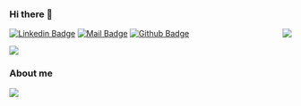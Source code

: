 ### Hi there 👋

<!--
**TrentBrunson/TrentBrunson** is a ✨ _special_ ✨ repository because its `README.md` (this file) appears on your GitHub profile.

Here are some ideas to get you started:

- 🔭 I’m currently working on ...
- 🌱 I’m currently learning ...
- 👯 I’m looking to collaborate on ...
- 🤔 I’m looking for help with ...
- 💬 Ask me about ...
- 📫 How to reach me: ...
- 😄 Pronouns: ...
- ⚡ Fun fact: ...
-->

<!-- ![Trent's GitHub stats](https://github-readme-stats.vercel.app/api?username=TrentBrunson&count_private=true) -->
<img align='right' src="https://github-readme-stats.vercel.app/api?username=TrentBrunson&show_icons=true&count_private=true&include_all_commits=true">


[![Linkedin Badge](https://img.shields.io/badge/linkedin-%230077B5.svg?&style=for-the-badge&logo=linkedin&logoColor=white)](https://www.linkedin.com/in/trent-brunson/)
[![Mail Badge](https://img.shields.io/badge/email-c14438?style=for-the-badge&logo=Gmail&logoColor=white&link=mailto:hold@gmail.com)](mailto:hold@gmail.com)
[![Github Badge](https://img.shields.io/badge/github-333?style=for-the-badge&logo=github&logoColor=white)](https://github.com/TrentBrunson)


<img align="center" src="https://github-readme-stats.vercel.app/api/top-langs/?username=TrentBrunson&layout=compact&theme=buefy&hide_border=true">

### About me
<a href="https://github.com/TrentBrunson/TrentBrunson.github.io">
  <img align="center" src="https://github-readme-stats.vercel.app/api/pin/?username=TrentBrunson&repo=TrentBrunson.github.io" />
</a>

